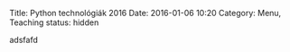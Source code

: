 Title: Python technológiák 2016
Date: 2016-01-06 10:20
Category: Menu, Teaching
status: hidden

adsfafd
